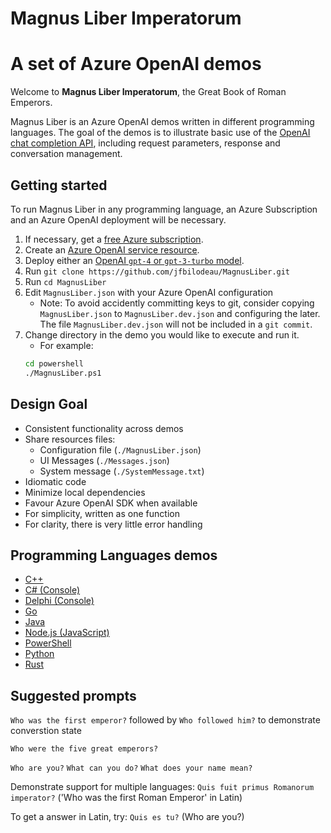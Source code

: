 # Magnus Liber Imperatorum
# A set of Azure OpenAI demos

Welcome to **Magnus Liber Imperatorum**, the Great Book of Roman Emperors.

Magnus Liber is an Azure OpenAI demos written in different programming languages. The goal of the demos is to illustrate basic use of the [OpenAI chat completion API](https://learn.microsoft.com/en-us/azure/ai-services/openai/reference#chat-completions), including request parameters, response and conversation management.

## Getting started

To run Magnus Liber in any programming language, an Azure Subscription and an Azure OpenAI deployment will be necessary.

1. If necessary, get a [free Azure subscription](https://azure.microsoft.com/en-ca/free).
2. Create an [Azure OpenAI service resource](https://learn.microsoft.com/en-us/azure/ai-services/openai/how-to/create-resource).
3. Deploy either an [OpenAI `gpt-4` or `gpt-3-turbo` model](https://learn.microsoft.com/en-us/azure/ai-services/openai/how-to/provisioned-get-started).
4. Run `git clone https://github.com/jfbilodeau/MagnusLiber.git`
5. Run `cd MagnusLiber`
6. Edit `MagnusLiber.json` with your Azure OpenAI configuration
    - Note: To avoid accidently committing keys to git, consider copying `MagnusLiber.json` to `MagnusLiber.dev.json` and configuring the later. The file `MagnusLiber.dev.json` will not be included in a `git commit`.
7. Change directory in the demo you would like to execute and run it.
    - For example:
    ```sh
    cd powershell
    ./MagnusLiber.ps1
    ```

## Design Goal

- Consistent functionality across demos
- Share resources files:
    - Configuration file (`./MagnusLiber.json`)
    - UI Messages (`./Messages.json`)
    - System message (`./SystemMessage.txt`)
- Idiomatic code
- Minimize local dependencies
- Favour Azure OpenAI SDK when available
- For simplicity, written as one function
- For clarity, there is very little error handling


## Programming Languages demos
- [C++](./cpp/README.md)
- [C# (Console)](./csharp-console/README.md)
- [Delphi (Console)](./delphi-console/README.md)
- [Go](./go/README.md)
- [Java](./java/README.md)
- [Node.js (JavaScript)](./node.js/README.md)
- [PowerShell](./powershell/README.md)
- [Python](./python/README.md)
- [Rust](./rust/README.md)

## Suggested prompts
`Who was the first emperor?`
followed by
`Who followed him?`
to demonstrate converstion state

`Who were the five great emperors?`

`Who are you?`
`What can you do?`
`What does your name mean?`

Demonstrate support for multiple languages:
`Quis fuit primus Romanorum imperator?` ('Who was the first Roman Emperor' in Latin)

To get a answer in Latin, try:
`Quis es tu?` (Who are you?)